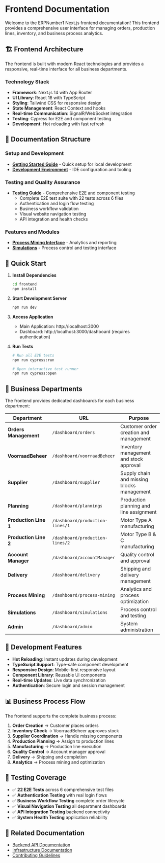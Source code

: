 # Frontend Documentation

Welcome to the ERPNumber1 Next.js frontend documentation! This frontend provides a comprehensive user interface for managing orders, production lines, inventory, and business process analytics.

## 🏗️ Frontend Architecture

The frontend is built with modern React technologies and provides a responsive, real-time interface for all business departments.

### Technology Stack

- **Framework**: Next.js 14 with App Router
- **UI Library**: React 18 with TypeScript
- **Styling**: Tailwind CSS for responsive design
- **State Management**: React Context and hooks
- **Real-time Communication**: SignalR/WebSocket integration
- **Testing**: Cypress for E2E and component testing
- **Development**: Hot reloading with fast refresh

## 📖 Documentation Structure

### Setup and Development

- **[Getting Started Guide](./setup/getting-started.md)** - Quick setup for local development
- **[Development Environment](./setup/)** - IDE configuration and tooling

### Testing and Quality Assurance

- **[Testing Guide](./test/README.md)** - Comprehensive E2E and component testing
  - Complete E2E test suite with 22 tests across 6 files
  - Authentication and login flow testing
  - Business workflow validation
  - Visual website navigation testing
  - API integration and health checks

### Features and Modules

- **[Process Mining Interface](./proces-mining/process-mining-frontend.md)** - Analytics and reporting
- **[Simulations](./simulations/README.md)** - Process control and testing interface

## 🚀 Quick Start

1. **Install Dependencies**

   ```bash
   cd frontend
   npm install
   ```

2. **Start Development Server**

   ```bash
   npm run dev
   ```

3. **Access Application**

   - Main Application: http://localhost:3000
   - Dashboard: http://localhost:3000/dashboard (requires authentication)

4. **Run Tests**

   ```bash
   # Run all E2E tests
   npm run cypress:run

   # Open interactive test runner
   npm run cypress:open
   ```

## 🏢 Business Departments

The frontend provides dedicated dashboards for each business department:

| Department            | URL                             | Purpose                                    |
| --------------------- | ------------------------------- | ------------------------------------------ |
| **Orders Management** | `/dashboard/orders`             | Customer order creation and management     |
| **VoorraadBeheer**    | `/dashboard/voorraadBeheer`     | Inventory management and stock approval    |
| **Supplier**          | `/dashboard/supplier`           | Supply chain and missing blocks management |
| **Planning**          | `/dashboard/plannings`          | Production planning and line assignment    |
| **Production Line 1** | `/dashboard/production-lines/1` | Motor Type A manufacturing                 |
| **Production Line 2** | `/dashboard/production-lines/2` | Motor Type B & C manufacturing             |
| **Account Manager**   | `/dashboard/accountManager`     | Quality control and approval               |
| **Delivery**          | `/dashboard/delivery`           | Shipping and delivery management           |
| **Process Mining**    | `/dashboard/process-mining`     | Analytics and process optimization         |
| **Simulations**       | `/dashboard/simulations`        | Process control and testing                |
| **Admin**             | `/dashboard/admin`              | System administration                      |

## 🔧 Development Features

- **Hot Reloading**: Instant updates during development
- **TypeScript Support**: Type-safe component development
- **Responsive Design**: Mobile-first responsive layout
- **Component Library**: Reusable UI components
- **Real-time Updates**: Live data synchronization
- **Authentication**: Secure login and session management

## 📊 Business Process Flow

The frontend supports the complete business process:

1. **Order Creation** → Customer places orders
2. **Inventory Check** → VoorraadBeheer approves stock
3. **Supplier Coordination** → Handle missing components
4. **Production Planning** → Assign to production lines
5. **Manufacturing** → Production line execution
6. **Quality Control** → Account manager approval
7. **Delivery** → Shipping and completion
8. **Analytics** → Process mining and optimization

## 🧪 Testing Coverage

- ✅ **22 E2E Tests** across 6 comprehensive test files
- ✅ **Authentication Testing** with real login flows
- ✅ **Business Workflow Testing** complete order lifecycle
- ✅ **Visual Navigation Testing** all department dashboards
- ✅ **API Integration Testing** backend connectivity
- ✅ **System Health Testing** application reliability

## 🔗 Related Documentation

- [Backend API Documentation](../backend/README.md)
- [Infrastructure Documentation](../infra/README.md)
- [Contributing Guidelines](../contributing/README.md)
